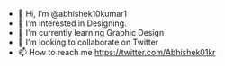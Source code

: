 - 👋 Hi, I’m @abhishek10kumar1
- 👀 I’m interested in Designing.
- 🌱 I’m currently learning Graphic Design
- 💞️ I’m looking to collaborate on Twitter
- 📫 How to reach me https://twitter.com/Abhishek01kr

<!---
abhishek10kumar1/abhishek10kumar1 is a ✨ special ✨ repository because its `README.md` (this file) appears on your GitHub profile.
You can click the Preview link to take a look at your changes.
--->
